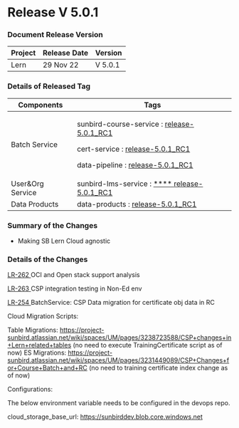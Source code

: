 # Release V 5.0.1

### Document Release Version <a href="#document-release-version" id="document-release-version"></a>

| Project | Release Date | Version |
| ------- | ------------ | ------- |
| Lern    | 29 Nov 22    | V 5.0.1 |

### Details of Released Tag

| Components        | Tags                                                                                                                                                                                                                                                                                                                                                                                                                      |
| ----------------- | ------------------------------------------------------------------------------------------------------------------------------------------------------------------------------------------------------------------------------------------------------------------------------------------------------------------------------------------------------------------------------------------------------------------------- |
| Batch Service     | <p>sunbird-course-service : <a href="https://github.com/Sunbird-Lern/sunbird-course-service/releases/tag/release-5.0.1_RC1">release-5.0.1_RC1</a></p><p>cert-service : <a href="https://github.com/Sunbird-Lern/cert-service/releases/tag/release-5.0.1_RC1">release-5.0.1_RC1</a></p><p>data-pipeline : <a href="https://github.com/Sunbird-Lern/data-pipeline/releases/tag/release-5.0.1_RC1">release-5.0.1_RC1</a></p> |
| User\&Org Service | sunbird-lms-service : [ **** ](https://github.com/Sunbird-Lern/sunbird-lms-service/releases/tag/release-5.0.0\_RC1)[release-5.0.1\_RC1](https://github.com/Sunbird-Lern/sunbird-lms-service/releases/tag/release-5.0.1\_RC1)                                                                                                                                                                                              |
| Data Products     | data-products : [release-5.0.1\_RC1](https://github.com/Sunbird-Lern/data-products/releases/tag/release-5.0.1\_RC1)                                                                                                                                                                                                                                                                                                       |

### **Summary of the Changes** <a href="#1.-summary-of-the-changes" id="1.-summary-of-the-changes"></a>

* Making SB Lern Cloud agnostic

### Details of the Changes

[LR-262 ](https://project-sunbird.atlassian.net/browse/LR-262)OCI and Open stack support analysis

[LR-263 ](https://project-sunbird.atlassian.net/browse/LR-263)CSP integration testing in Non-Ed env

[LR-254 ](https://project-sunbird.atlassian.net/browse/LR-254)BatchService: CSP Data migration for certificate obj data in RC


Cloud Migration Scripts:

Table Migrations: https://project-sunbird.atlassian.net/wiki/spaces/UM/pages/3238723588/CSP+changes+in+Lern+related+tables (no need to execute TrainingCertificate script as of now)
ES Migrations: https://project-sunbird.atlassian.net/wiki/spaces/UM/pages/3231449089/CSP+Changes+for+Course+Batch+and+RC (no need to training certificate index change as of now)

Configurations:

The below environment variable needs to be configured in the devops repo.

cloud\_storage\_base\_url: https://sunbirddev.blob.core.windows.net
